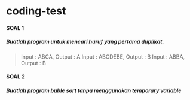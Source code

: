 # coding-test

#### SOAL 1
##### Buatlah program untuk mencari huruf yang pertama duplikat. 
> Input : ABCA, Output : A
> Input : ABCDEBE, Output : B
> Input : ABBA, Output : B

#### SOAL 2
##### Buatlah program buble sort tanpa menggunakan temporary variable
